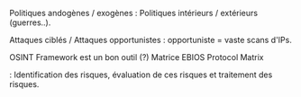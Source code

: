Politiques andogènes / exogènes : Politiques intérieurs / extérieurs (guerres..).

Attaques ciblés / Attaques opportunistes : opportuniste = vaste scans d'IPs.

OSINT Framework est un bon outil (?)
Matrice EBIOS
Protocol Matrix

 :
Identification des risques, évaluation de ces risques et traitement des risques.